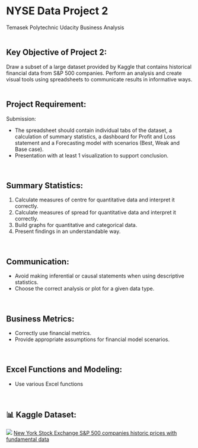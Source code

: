 # NYSE Data Project 2
Temasek Polytechnic Udacity Business Analysis
<br><br>

## Key Objective of Project 2:
Draw a subset of a large dataset provided by Kaggle that contains historical financial data from S&P 500 companies. Perform an analysis and create visual tools using spreadsheets to communicate results in informative ways.
<br><br>

## Project Requirement:
Submission: 
- The spreadsheet should contain individual tabs of the dataset, a calculation of summary statistics, a dashboard for Profit and Loss statement and a Forecasting model with scenarios (Best, Weak and Base case).
- Presentation with at least 1 visualization to support conclusion.</li>
<br>

## Summary Statistics:
1. Calculate measures of centre for quantitative data and interpret it correctly.
2. Calculate measures of spread for quantitative data and interpret it correctly.
3. Build graphs for quantitative and categorical data.
4. Present findings in an understandable way.
<br>

## Communication:
- Avoid making inferential or causal statements when using descriptive statistics.
- Choose the correct analysis or plot for a given data type.
<br>

## Business Metrics:
- Correctly use financial metrics.
- Provide appropriate assumptions for financial model scenarios.
<br>

## Excel Functions and Modeling: 
- Use various Excel functions
<br>

## 📊 Kaggle Dataset:
<img src="https://storage.googleapis.com/kaggle-datasets-images/854/1560/127b0b8c8b15b9eaa8a0c3f3e49ced0d/dataset-thumbnail.jpg">
<a href="https://www.kaggle.com/datasets/dgawlik/nyse/data" target="_blank">New York Stock Exchange S&P 500 companies historic prices with fundamental data</a>
<br>
